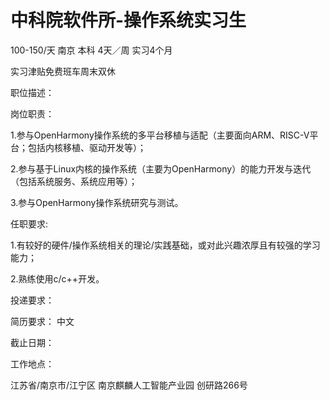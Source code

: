 # 中科院软件所-操作系统实习生

100-150/天 南京 本科 4天／周 实习4个月

实习津贴免费班车周末双休

职位描述：

岗位职责： 

1.参与OpenHarmony操作系统的多平台移植与适配（主要面向ARM、RISC-V平台；包括内核移植、驱动开发等）； 

2.参与基于Linux内核的操作系统（主要为OpenHarmony）的能力开发与迭代（包括系统服务、系统应用等）； 

3.参与OpenHarmony操作系统研究与测试。 

任职要求: 

1.有较好的硬件/操作系统相关的理论/实践基础，或对此兴趣浓厚且有较强的学习能力； 

2.熟练使用c/c++开发。

投递要求：

简历要求： 中文

截止日期：

工作地点：

江苏省/南京市/江宁区 南京麒麟人工智能产业园 创研路266号